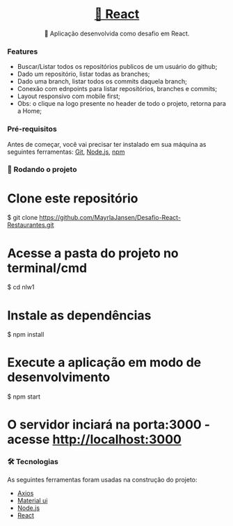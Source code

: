 <h1 align="center">
    <a href="https://pt-br.reactjs.org/">🔗 React</a>
</h1>
<p align="center">🚀 Aplicação desenvolvida como desafio em React.</p>

### Features
<ul>
  <li>Buscar/Listar todos os repositórios publicos de um usuário do github;</li>
  <li>Dado um repositório, listar todas as branches;</li>
  <li>Dado uma branch, listar todos os commits daquela branch;</li>
  <li>Conexão com ednpoints para listar repositórios, branches e commits;</li>
  <li>Layout responsivo com mobile first;</li>
  <li>Obs: o clique na logo presente no header de todo o projeto, retorna para a Home;</li>
</ul>

### Pré-requisitos

Antes de começar, você vai precisar ter instalado em sua máquina as seguintes ferramentas:
[Git](https://git-scm.com), [Node.js](https://nodejs.org/en/), [npm](https://www.npmjs.com/)

### 🎲 Rodando o projeto

# Clone este repositório
$ git clone <https://github.com/MayrlaJansen/Desafio-React-Restaurantes.git>

# Acesse a pasta do projeto no terminal/cmd
$ cd nlw1

# Instale as dependências
$ npm install

# Execute a aplicação em modo de desenvolvimento
$ npm start

# O servidor inciará na porta:3000 - acesse <http://localhost:3000>

### 🛠 Tecnologias

As seguintes ferramentas foram usadas na construção do projeto:

- [Axios](https://axios-http.com/)
- [Material ui](https://mui.com/pt/)
- [Node.js](https://nodejs.org/en/)
- [React](https://pt-br.reactjs.org/)